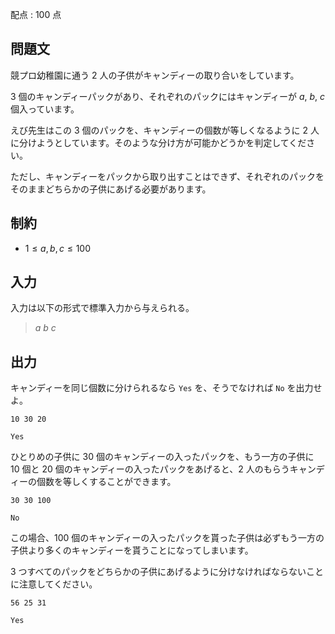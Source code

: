 配点 : $100$ 点

## 問題文

競プロ幼稚園に通う $2$ 人の子供がキャンディーの取り合いをしています。

$3$ 個のキャンディーパックがあり、それぞれのパックにはキャンディーが $a$, $b$, $c$ 個入っています。

えび先生はこの $3$ 個のパックを、キャンディーの個数が等しくなるように $2$ 人に分けようとしています。そのような分け方が可能かどうかを判定してください。

ただし、キャンディーをパックから取り出すことはできず、それぞれのパックをそのままどちらかの子供にあげる必要があります。

## 制約

- $1 \leq a, b, c \leq 100$

## 入力

入力は以下の形式で標準入力から与えられる。

> $a$ $b$ $c$

## 出力

キャンディーを同じ個数に分けられるなら `Yes` を、そうでなければ `No` を出力せよ。

```input1
10 30 20
```

```output1
Yes
```

ひとりめの子供に $30$ 個のキャンディーの入ったパックを、もう一方の子供に $10$ 個と $20$ 個のキャンディーの入ったパックをあげると、$2$ 人のもらうキャンディーの個数を等しくすることができます。

```input2
30 30 100
```

```output2
No
```

この場合、$100$ 個のキャンディーの入ったパックを貰った子供は必ずもう一方の子供より多くのキャンディーを貰うことになってしまいます。

$3$ つすべてのパックをどちらかの子供にあげるように分けなければならないことに注意してください。

```input3
56 25 31
```

```output3
Yes
```